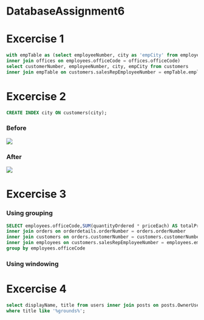 # DatabaseAssignment6

<h1>Excercise 1</h1>

```sql
with empTable as (select employeeNumber, city as 'empCity' from employees 
inner join offices on employees.officeCode = offices.officeCode) 
select customerNumber, employeeNumber, city, empCity from customers 
inner join empTable on customers.salesRepEmployeeNumber = empTable.employeeNumber where city = empCity;
```
<h1>Excercise 2</h1> 

```sql
CREATE INDEX city ON customers(city);
```
<h3>Before</h3>

<img src="https://github.com/Hallur20/DatabaseAssignment6/blob/master/before_indexes_ex1.png"/>

<h3>After</h3>

<img src="https://github.com/Hallur20/DatabaseAssignment6/blob/master/after_indexes_ex2.png"/>

<h1>Excercise 3</h1>

<h3>Using grouping</h3>

```sql
SELECT employees.officeCode,SUM(quantityOrdered * priceEach) AS totalPrice, max((quantityOrdered * priceEach))from orderdetails 
inner join orders on orderdetails.orderNumber = orders.orderNumber
inner join customers on orders.customerNumber = customers.customerNumber
inner join employees on customers.salesRepEmployeeNumber = employees.employeeNumber
group by employees.officeCode
```
<h3>Using windowing</h3>

<h1>Excercise 4</h1>

```sql
select displayName, title from users inner join posts on posts.OwnerUserId = users.id 
where title like '%grounds%';
```

